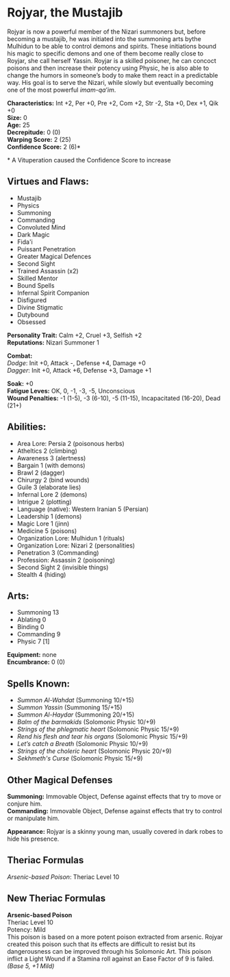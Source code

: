 # Rojyar, the Mustajib

Rojyar is now a powerful member of the Nizari summoners but, before becoming a mustajib, he was initiated into the summoning arts bythe Mulhidun to be able to control demons and spirits. These initiations bound his magic to specific demons and one of them become really close to Royjar, she call herself Yassin. Royjar is a skilled poisoner, he can concoct poisons and then increase their potency using Physic, he is also able to change the humors in someone’s body to make them react in a predictable way. His goal is to serve the Nizari, while slowly but eventually becoming one of the most powerful *imam-qa’im*.

**Characteristics:** Int +2, Per +0, Pre +2, Com +2, Str -2, Sta +0, Dex +1, Qik +0  
**Size:** 0  
**Age:** 25  
**Decrepitude:** 0 (0)  
**Warping Score:** 2 (25)  
**Confidence Score:** 2 (6)*

\* A Vituperation caused the Confidence Score to increase

## Virtues and Flaws:

- Mustajib
- Physics
- Summoning
- Commanding
- Convoluted Mind
- Dark Magic
- Fida'i
- Puissant Penetration
- Greater Magical Defences
- Second Sight
- Trained Assassin (x2)
- Skilled Mentor
- Bound Spells
- Infernal Spirit Companion
- Disfigured
- Divine Stigmatic
- Dutybound
- Obsessed

**Personality Trait:** Calm +2, Cruel +3, Selfish +2  
**Reputations:** Nizari Summoner 1

**Combat:**  
*Dodge*: Init +0, Attack -, Defense +4, Damage +0  
*Dagger*: Init +0, Attack +6, Defense +3, Damage +1                                                                                                  

**Soak:** +0  
**Fatigue Leves:** OK, 0, -1, -3, -5, Unconscious  
**Wound Penalties:** -1 (1-5), -3 (6-10), -5 (11-15), Incapacitated (16-20), Dead (21+)

## Abilities:

+ Area Lore: Persia 2 (poisonous herbs)
+ Atheltics 2 (climbing)
+ Awareness 3 (alertness)
+ Bargain 1 (with demons)
+ Brawl 2 (dagger)
+ Chirurgy 2 (bind wounds)
+ Guile 3 (elaborate lies)
+ Infernal Lore 2 (demons)
+ Intrigue 2 (plotting)
+ Language (native): Western Iranian 5 (Persian)
+ Leadership 1 (demons)
+ Magic Lore 1 (jinn)
+ Medicine 5 (poisons)
+ Organization Lore: Mulhidun 1 (rituals)
+ Organization Lore: Nizari 2 (personalities)
+ Penetration 3 (Commanding)
+ Profession: Assassin 2 (poisoning)
+ Second Sight 2 (invisible things)
+ Stealth 4 (hiding)

## Arts:

+ Summoning 13
+ Ablating 0
+ Binding 0
+ Commanding 9
+ Physic 7 [1]
 
**Equipment:** none  
**Encumbrance:** 0 (0)

## Spells Known:

+ *Summon Al-Wahdat* (Summoning 10/+15)
+ *Summon Yassin* (Summoning 15/+15)
+ *Summon Al-Haydar* (Summoning 20/+15)
+ *Balm of the barmakids* (Solomonic Physic 10/+9)
+ *Strings of the phlegmatic heart* (Solomonic Physic 15/+9)
+ *Rend his flesh and tear his organs* (Solomonic Physic 15/+9)
+ *Let’s catch a Breath* (Solomonic Physic 10/+9)
+ *Strings of the choleric heart* (Solomonic Physic 20/+9)
+ *Sekhmeth's Curse* (Solomonic Physic 15/+9)

## Other Magical Defenses

**Summoning:** Immovable Object, Defense against effects that try to move or conjure him.  
**Commanding:** Immovable Object, Defense against effects that try to control or manipulate him.

**Appearance:** Rojyar is a skinny young man, usually covered in dark robes to hide his presence.

## Theriac Formulas

*Arsenic-based Poison*: Theriac Level 10

## New Theriac Formulas

**Arsenic-based Poison**  
Theriac Level 10  
Potency: Mild  
This poison is based on a more potent poison extracted from arsenic. Rojyar created this poison such that its effects are difficult to resist but its dangerousness can be improved through his Solomonic Art. This poison inflict a Light Wound if a Stamina roll against an Ease Factor of 9 is failed.  
*(Base 5, +1 Mild)*